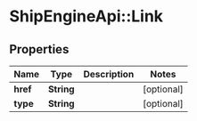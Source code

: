 # ShipEngineApi::Link

## Properties
Name | Type | Description | Notes
------------ | ------------- | ------------- | -------------
**href** | **String** |  | [optional] 
**type** | **String** |  | [optional] 


